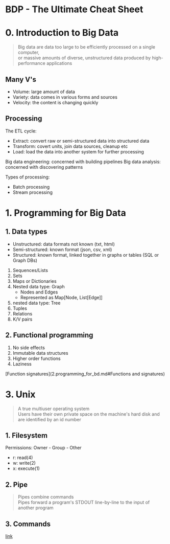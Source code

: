 BDP - The Ultimate Cheat Sheet
===

# 0. Introduction to Big Data
> Big data are data too large to be efficiently processed on a single computer,<br>
> or massive amounts of diverse, unstructured data produced by high-performance applications

## Many V's
- Volume: large amount of data
- Variety: data comes in various forms and sources
- Velocity: the content is changing quickly

## Processing
The ETL cycle:
- Extract: convert raw or semi-structured data into structured data
- Transform: covert units, join data sources, cleanup etc
- Load: load the data into another system for further processing

Big data engineering: concerned with building pipelines
Big data analysis: concerned with discovering patterns

Types of processing:
- Batch processing
- Stream processing


# 1. Programming for Big Data

## 1. Data types
- Unstructured: data formats not known (txt, html)
- Semi-structured: known format (json, csv, xml)
- Structured: known format, linked together in graphs or tables (SQL or Graph DBs)


1. Sequences/Lists
2. Sets
3. Maps or Dictionaries
4. Nested data type: Graph
   - Nodes and Edges
   - Represented as Map[Node, List[Edge]]
5. nested data type: Tree
6. Tuples
7. Relations
8. K/V pairs

## 2. Functional programming
1. No side effects
2. Immutable data structures
3. Higher order functions
4. Laziness

[Function signatures](2.programming_for_bd.md#Functions and signatures)


# 3. Unix
> A true multiuser operating system<br>
> Users have their own private space on the machine's hard disk and are identified by an id number

## 1. Filesystem
Permissions: Owner - Group - Other
- r: read(4)
- w: write(2)
- x: execute(1)

## 2. Pipe
> Pipes combine commands<br>
> Pipes forward a program's STDOUT line-by-line to the input of another program<br>

## 3. Commands
[link](3.unix.md#3-commands)


